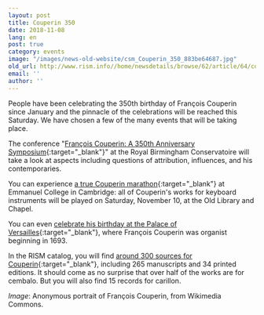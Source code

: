 ```yaml
---
layout: post
title: Couperin 350
date: 2018-11-08
lang: en
post: true
category: events
image: "/images/news-old-website/csm_Couperin_350_883be64687.jpg"
old_url: http://www.rism.info//home/newsdetails/browse/62/article/64/couperin-350.html
email: ''
author: ''
---
```



People have been celebrating the 350th birthday of François Couperin since January and the pinnacle of the celebrations will be reached this Saturday. We have chosen a few of the many events that will be taking place.

The conference "[François Couperin: A 350th Anniversary Symposium](https://www.eventbrite.co.uk/e/francois-couperin-a-350th-anniversary-symposium-tickets-49690036236){:target="_blank"}" at the Royal Birmingham Conservatoire will take a look at aspects including questions of attribution, influences, and his contemporaries.

You can experience [a true Couperin marathon](https://couperin2018.webnode.com/){:target="_blank"} at Emmanuel College in Cambridge: all of Couperin's works for keyboard instruments will be played on Saturday, November 10, at the Old Library and Chapel.

You can even [celebrate his birthday at the Palace of Versailles](https://en.chateauversailles-spectacles.fr/tag/2018-the-couperin-year_t102/1){:target="_blank"}, where François Couperin was organist beginning in 1693.

In the RISM catalog, you will find [around 300 sources for Couperin](https://opac.rism.info/metaopac/perma.do?v=rism&q=-1%3d%22pe30000757%22&Language=en){:target="_blank"}, including 265 manuscripts and 34 printed editions. It should come as no surprise that over half of the works are for cembalo. But you will also find 15 records for carillon.

_Image_: Anonymous portrait of François Couperin, from Wikimedia Commons.

<script type="text/javascript">var switchTo5x=true;</script><script type="text/javascript" src="http://w.sharethis.com/button/buttons.js"></script><script type="text/javascript">stLight.options({publisher: "9b601438-1ce1-49d8-bfd7-9cff5df54c17", doNotHash: false, doNotCopy: false, hashAddressBar: false});</script>
